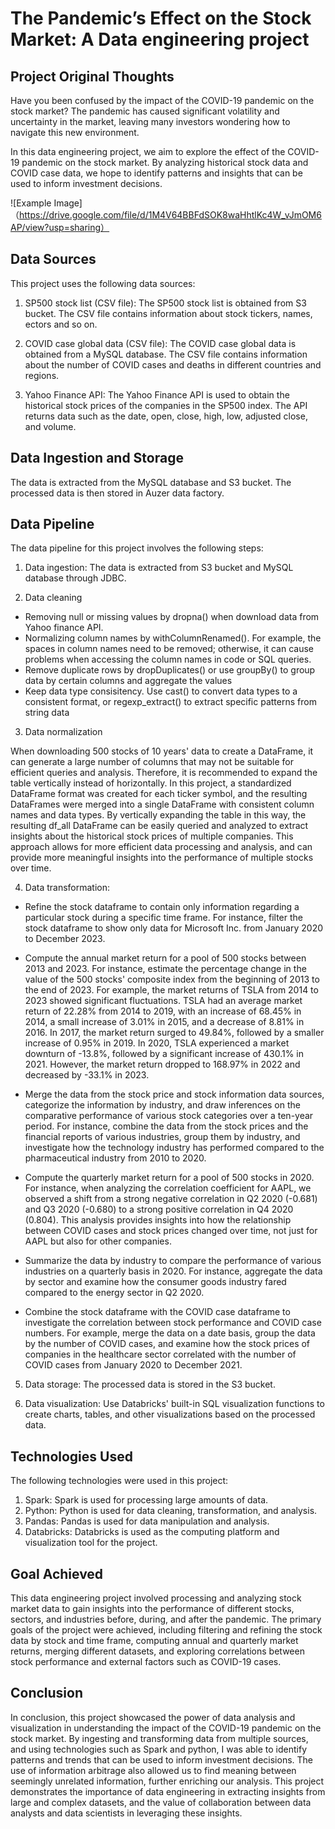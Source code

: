 
# The Pandemic’s Effect on the Stock Market: A Data engineering project


## Project Original Thoughts
Have you been confused by the impact of the COVID-19 pandemic on the stock market? The pandemic has caused significant volatility and uncertainty in the market, leaving many investors wondering how to navigate this new environment.

In this data engineering project, we aim to explore the effect of the COVID-19 pandemic on the stock market. By analyzing historical stock data and COVID case data, we hope to identify patterns and insights that can be used to inform investment decisions.

![Example Image]（https://drive.google.com/file/d/1M4V64BBFdSOK8waHhtlKc4W_vJmOM6AP/view?usp=sharing）

## Data Sources
This project uses the following data sources:

1. SP500 stock list (CSV file): The SP500 stock list is obtained from S3 bucket. The CSV file contains information about stock tickers, names, ectors and so on.

2. COVID case global data (CSV file): The COVID case global data is obtained from a MySQL database. The CSV file contains information about the number of COVID cases and deaths in different countries and regions.

3. Yahoo Finance API: The Yahoo Finance API is used to obtain the historical stock prices of the companies in the SP500 index. The API returns data such as the date, open, close, high, low, adjusted close, and volume.

## Data Ingestion and Storage
The data is extracted from the MySQL database and S3 bucket. The processed data is then stored in Auzer data factory.

## Data Pipeline
The data pipeline for this project involves the following steps:

1. Data ingestion: The data is extracted from S3 bucket and  MySQL database through JDBC.

2. Data cleaning
- Removing null or missing values by dropna() when download data from Yahoo finance API.
- Normalizing column names by withColumnRenamed(). For example, the spaces in column names need to be removed; otherwise, it can cause problems when accessing the column names in code or SQL queries. 
- Remove duplicate rows by dropDuplicates() or use groupBy() to group data by certain columns and aggregate the values
- Keep data type consisitency. Use cast() to convert data types to a consistent format, or regexp_extract() to extract specific patterns from string data

3. Data normalization
 
When downloading 500 stocks of 10 years' data to create a DataFrame, it can generate a large number of columns that may not be suitable for efficient queries and analysis. Therefore, it is recommended to expand the table vertically instead of horizontally. In this project, a standardized DataFrame format was created for each ticker symbol, and the resulting DataFrames were merged into a single DataFrame with consistent column names and data types. By vertically expanding the table in this way, the resulting df_all DataFrame can be easily queried and analyzed to extract insights about the historical stock prices of multiple companies. This approach allows for more efficient data processing and analysis, and can provide more meaningful insights into the performance of multiple stocks over time.

4. Data transformation:

- Refine the stock dataframe to contain only information regarding a particular stock during a specific time frame. For instance, filter the stock dataframe to show only data for Microsoft Inc. from January 2020 to December 2023.

- Compute the annual market return for a pool of 500 stocks between 2013 and 2023. For instance, estimate the percentage change in the value of the 500 stocks' composite index from the beginning of 2013 to the end of 2023. For example, the market returns of TSLA from 2014 to 2023 showed significant fluctuations. TSLA had an average market return of 22.28% from 2014 to 2019, with an increase of 68.45% in 2014, a small increase of 3.01% in 2015, and a decrease of 8.81% in 2016. In 2017, the market return surged to 49.84%, followed by a smaller increase of 0.95% in 2019. In 2020, TSLA experienced a market downturn of -13.8%, followed by a significant increase of 430.1% in 2021. However, the market return dropped to 168.97% in 2022 and decreased by -33.1% in 2023. 

- Merge the data from the stock price and stock information data sources, categorize the information by industry, and draw inferences on the comparative performance of various stock categories over a ten-year period. For instance, combine the data from the stock prices and the financial reports of various industries, group them by industry, and investigate how the technology industry has performed compared to the pharmaceutical industry from 2010 to 2020.

- Compute the quarterly market return for a pool of 500 stocks in 2020. For instance, when analyzing the correlation coefficient for AAPL, we observed a shift from a strong negative correlation in Q2 2020 (-0.681) and Q3 2020 (-0.680) to a strong positive correlation in Q4 2020 (0.804). This analysis provides insights into how the relationship between COVID cases and stock prices changed over time, not just for AAPL but also for other companies.

- Summarize the data by industry to compare the performance of various industries on a quarterly basis in 2020. For instance, aggregate the data by sector and examine how the consumer goods industry fared compared to the energy sector in Q2 2020.

- Combine the stock dataframe with the COVID case dataframe to investigate the correlation between stock performance and COVID case numbers. For example, merge the data on a date basis, group the data by the number of COVID cases, and examine how the stock prices of companies in the healthcare sector correlated with the number of COVID cases from January 2020 to December 2021.

5. Data storage: The processed data is stored in the S3 bucket.

6. Data visualization: Use Databricks' built-in SQL visualization functions to create charts, tables, and other visualizations based on the processed data.


## Technologies Used
The following technologies were used in this project:

1. Spark: Spark is used for processing large amounts of data.
2. Python: Python is used for data cleaning, transformation, and analysis.
3. Pandas: Pandas is used for data manipulation and analysis.
4. Databricks: Databricks is used as the computing platform and visualization tool for the project.

## Goal Achieved

This data engineering project involved processing and analyzing stock market data to gain insights into the performance of different stocks, sectors, and industries before, during, and after the pandemic. The primary goals of the project were achieved, including filtering and refining the stock data by stock and time frame, computing annual and quarterly market returns, merging different datasets, and exploring correlations between stock performance and external factors such as COVID-19 cases.


## Conclusion
In conclusion, this project showcased the power of data analysis and visualization in understanding the impact of the COVID-19 pandemic on the stock market. By ingesting and transforming data from multiple sources, and using technologies such as Spark and python, I was able to identify patterns and trends that can be used to inform investment decisions. The use of information arbitrage also allowed us to find meaning between seemingly unrelated information, further enriching our analysis. This project demonstrates the importance of data engineering in extracting insights from large and complex datasets, and the value of collaboration between data analysts and data scientists in leveraging these insights.


